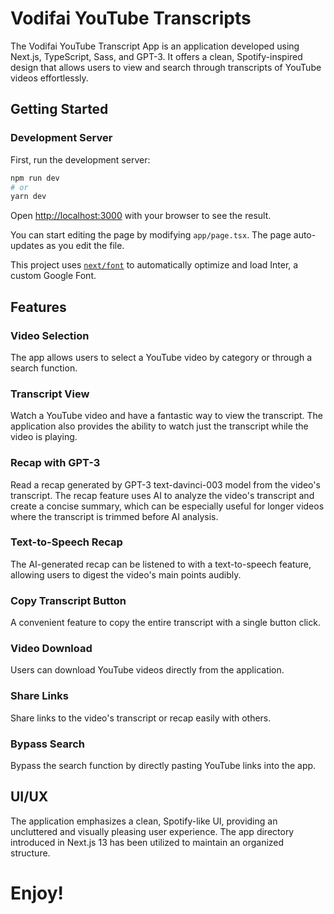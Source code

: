 # Vodifai YouTube Transcripts

The Vodifai YouTube Transcript App is an application developed using Next.js, TypeScript, Sass, and GPT-3. It offers a clean, Spotify-inspired design that allows users to view and search through transcripts of YouTube videos effortlessly.

## Getting Started

### Development Server

First, run the development server:

```bash
npm run dev
# or
yarn dev
```

Open [http://localhost:3000](http://localhost:3000) with your browser to see the result.

You can start editing the page by modifying `app/page.tsx`. The page auto-updates as you edit the file.

This project uses [`next/font`](https://nextjs.org/docs/basic-features/font-optimization) to automatically optimize and load Inter, a custom Google Font.

## Features

### Video Selection

The app allows users to select a YouTube video by category or through a search function.

### Transcript View

Watch a YouTube video and have a fantastic way to view the transcript. The application also provides the ability to watch just the transcript while the video is playing.

### Recap with GPT-3

Read a recap generated by GPT-3 text-davinci-003 model from the video's transcript. The recap feature uses AI to analyze the video's transcript and create a concise summary, which can be especially useful for longer videos where the transcript is trimmed before AI analysis.

### Text-to-Speech Recap

The AI-generated recap can be listened to with a text-to-speech feature, allowing users to digest the video's main points audibly.

### Copy Transcript Button

A convenient feature to copy the entire transcript with a single button click.

### Video Download

Users can download YouTube videos directly from the application.

### Share Links

Share links to the video's transcript or recap easily with others.

### Bypass Search

Bypass the search function by directly pasting YouTube links into the app.

## UI/UX

The application emphasizes a clean, Spotify-like UI, providing an uncluttered and visually pleasing user experience. The app directory introduced in Next.js 13 has been utilized to maintain an organized structure.

# Enjoy!
